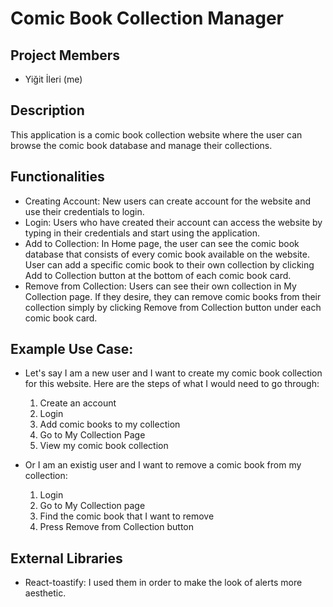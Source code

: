 # Comic Book Collection Manager

## Project Members
* Yiğit İleri (me)

## Description
This application is a comic book collection website 
where the user can browse the comic book database and manage their collections.

## Functionalities

* Creating Account: New users can create account for the website and use 
  their credentials to login.
* Login: Users who have created their account can access the website by 
  typing in their credentials and start using the application.
* Add to Collection: In Home page, the user can see the comic book database 
  that consists of every comic book available on the website. User can add 
  a specific comic book to their own collection by clicking Add to Collection 
  button at the bottom of each comic book card.
* Remove from Collection: Users can see their own collection in My Collection 
  page. If they desire, they can remove comic books from their collection 
  simply by clicking Remove from Collection button under each comic book card.

## Example Use Case:

* Let's say I am a new user and I want to create my comic book collection for this website. 
  Here are the steps of what I would need to go through:

  1. Create an account
  2. Login
  3. Add comic books to my collection
  4. Go to My Collection Page
  5. View my comic book collection

* Or I am an existig user and I want to remove a comic book from my collection:
  1. Login
  2. Go to My Collection page 
  3. Find the comic book that I want to remove
  4. Press Remove from Collection button

## External Libraries
* React-toastify: I used them in order to make the look of alerts more aesthetic.

